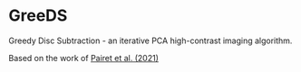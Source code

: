 # GreeDS
Greedy Disc Subtraction - an iterative PCA high-contrast imaging algorithm.

Based on the work of [Pairet et al. (2021)](https://ui.adsabs.harvard.edu/abs/2021MNRAS.503.3724P)

